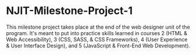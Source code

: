 # NJIT-Milestone-Project-1
This milestone project takes place at the end of the web designer unit of the program. It's meant to put into practice skills learned in courses 2 (HTML &amp; Web Accessibility), 3 (CSS, SASS, &amp; CSS Frameworks), 4 (User Experience &amp; User Interface Design), and 5 (JavaScript &amp; Front-End Web Development).
